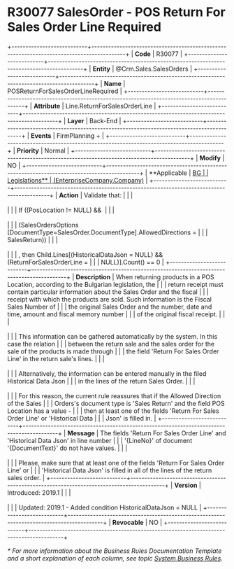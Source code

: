 ﻿---
erp.type: business-rule
erp.entity: Crm.Sales.SalesOrders
---

# R30077 SalesOrder - POS Return For Sales Order Line Required
+---------------------------+------------------------------------------------------------------------------------------+
| **Code**                  | R30077                                                                                   |
+---------------------------+------------------------------------------------------------------------------------------+
| **Entity**                | @Crm.Sales.SalesOrders                                                                   |
+---------------------------+------------------------------------------------------------------------------------------+
| **Name**                  | POSReturnForSalesOrderLineRequired                                                       |
+---------------------------+------------------------------------------------------------------------------------------+
| **Attribute**             | Line.ReturnForSalesOrderLine                                                             |
+---------------------------+------------------------------------------------------------------------------------------+
| **Layer**                 | Back-End                                                                                 |
+---------------------------+------------------------------------------------------------------------------------------+
| **Events**                | FirmPlanning +                                                                           |
+---------------------------+------------------------------------------------------------------------------------------+
| **Priority**              | Normal                                                                                   |
+---------------------------+------------------------------------------------------------------------------------------+
| **Modify**                | NO                                                                                       |
+---------------------------+------------------------------------------------------------------------------------------+
| **Applicable              | [BG                                                                                      |
| Legislations**            | (EnterpriseCompany.Company)](xref:applicable-legislations)                               |
+---------------------------+------------------------------------------------------------------------------------------+
| **Action**                | Validate that:                                                                           |
|                           | <br/><br/>                                                                               |
|                           | If ((PosLocation != NULL) &&                                                             |
|                           | <br/><br/>                                                                               |
|                           | (SalesOrdersOptions \[DocumentType=SalesOrder.DocumentType\].AllowedDirections =         |
|                           | SalesReturn))                                                                            |
|                           | <br/><br/>                                                                               |
|                           | , then Child.Lines\[(HistoricalDataJson = NULL) && (ReturnForSalesOrderLine =            |
|                           | NULL)\].Count() == 0                                                                     |
+---------------------------+------------------------------------------------------------------------------------------+
| **Description**           | When returning products in a POS Location, according to the Bulgarian legislation, the   |
|                           | return receipt must contain particular information about the Sales Order and the fiscal  |
|                           | receipt with which the products are sold. Such information is the Fiscal Sales Number of |
|                           | the original Sales Order and the number, date and time, amount and fiscal memory number  |
|                           | of the original fiscal receipt.                                                          |
|                           | <br/><br/>                                                                               |
|                           | This information can be gathered automatically by the system. In this case the relation  |
|                           | between the return sale and the sales order for the sale of the products is made through |
|                           | the field \'Return For Sales Order Line\' in the return sale\'s lines.                   |
|                           | <br/><br/>                                                                               |
|                           | Alternatively, the information can be entered manually in the filed Historical Data Json |
|                           | in the lines of the return Sales Order.                                                  |
|                           | <br/><br/>                                                                               |
|                           | For this reason, the current rule reassures that if the Allowed Direction of the Sales   |
|                           | Orders\'s document type is \'Sales Return\' and the field POS Location has a value -     |
|                           | then at least one of the fields \'Return For Sales Order Line\' or \'Historical Data     |
|                           | Json\' is filled in.                                                                     |
+---------------------------+------------------------------------------------------------------------------------------+
| **Message**               | The fields \'Return For Sales Order Line\' and \'Historical Data Json\' in line number   |
|                           | \'{LineNo}\' of document \'{DocumentText}\' do not have values.                          |
|                           | <br/><br/>                                                                               |
|                           | Please, make sure that at least one of the fields \'Return For Sales Order Line\' or     |
|                           | \'Historical Data Json\' is filled in all of the lines of the return sales order.        |
+---------------------------+------------------------------------------------------------------------------------------+
| **Version**               | Introduced: 2019.1                                                                       |
|                           | <br/><br/>                                                                               |
|                           | Updated: 2019.1 - Added condition HistoricalDataJson = NULL                              |
+---------------------------+------------------------------------------------------------------------------------------+
| **Revocable**             | NO                                                                                       |
+---------------------------+------------------------------------------------------------------------------------------+

*\* For more information about the Business Rules Documentation Template and a short explanation of each column, see
topic [System Business Rules](../templates/template-description-system-business-rules.md).*
